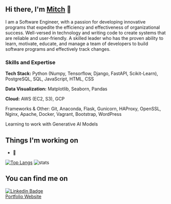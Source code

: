 ## Hi there, I'm [Mitch](https://www.linkedin.com/in/philipotieno/) 👋

I am a Software Engineer, with a passion for developing innovative programs that expedite the efficiency and effectiveness of organizational success. Well-versed in technology and writing code to create systems that are reliable and user-friendly. A skilled leader who has the proven ability to learn, motivate, educate, and manage a team of developers to build software programs and effectively track changes.

### Skills and Expertise
**Tech Stack:** Python (Numpy, Tensorflow, Django, FastAPI, Scikit-Learn), PostgreSQL, SQL, JavaScript, HTML, CSS

**Data Visualization:** Matplotlib, Seaborn, Pandas

**Cloud:** AWS (EC2, S3), GCP

Frameworks & Other: Git, Anaconda, Flask, Gunicorn, HAProxy, OpenSSL, Nginx, Apache, Docker, Vagrant, Bootstrap, WordPress

Learning to work with Generative AI Models

## Things I'm working on
- 🔭 

[![Top Langs](https://github-readme-stats.vercel.app/api/top-langs/?username=philipotieno&&show_icons=true&title_color=ffffff&icon_color=bb2acf&text_color=daf7dc&bg_color=151515)](https://github.com/philipotieno/github-readme-stats)
![stats](https://github-readme-stats.vercel.app/api?username=philipotieno&&show_icons=true&title_color=ffffff&icon_color=bb2acf&text_color=daf7dc&bg_color=151515)

## You can find me on
[![Linkedin Badge](https://img.shields.io/badge/-LinkedIn-blue?style=flat-square&logo=Linkedin&logoColor=white&link=https://www.linkedin.com/in/lucas-bittencourt/)](https://www.linkedin.com/in/philipotieno/)<br>
[Portfolio Website](https://philipotieno.github.io/)<br>
